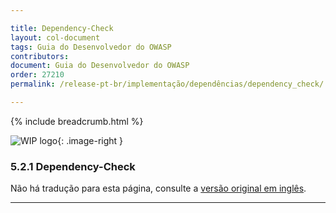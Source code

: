```yaml
---

title: Dependency-Check
layout: col-document
tags: Guia do Desenvolvedor do OWASP
contributors:
document: Guia do Desenvolvedor do OWASP
order: 27210
permalink: /release-pt-br/implementação/dependências/dependency_check/

---
```


{% include breadcrumb.html %}

<style type="text/css">
.image-right {
  height: 180px;
  display: block;
  margin-left: auto;
  margin-right: auto;
  float: right;
}
</style>

![WIP logo](../../../../assets/images/dg_wip.png "Trabalho em andamento"){: .image-right }

### 5.2.1 Dependency-Check

Não há tradução para esta página, consulte a [versão original em inglês][release070201].

----

[release070201]: https://github.com/OWASP/www-project-developer-guide/blob/main/draft/07-implementation/02-dependencies/01-dependency-check.md
